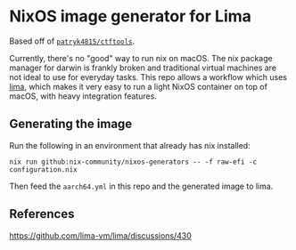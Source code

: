 # NixOS image generator for Lima
Based off of [`patryk4815/ctftools`](https://github.com/patryk4815/ctftools).

Currently, there's no "good" way to run nix on macOS. The nix package manager
for darwin is frankly broken and traditional virtual machines are not ideal
to use for everyday tasks. This repo allows a workflow which uses
[lima](https://github.com/lima-vm/lima), which makes it very easy to run a light
NixOS container on top of macOS, with heavy integration features.

## Generating the image

Run the following in an environment that already has nix installed:

```
nix run github:nix-community/nixos-generators -- -f raw-efi -c configuration.nix
```

Then feed the `aarch64.yml` in this repo and the generated image to lima.

## References
https://github.com/lima-vm/lima/discussions/430
